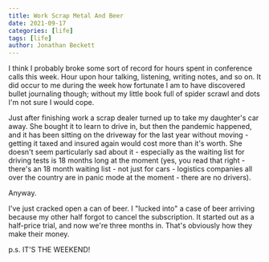 ```yaml
---
title: Work Scrap Metal And Beer
date: 2021-09-17
categories: [life]
tags: [life]
author: Jonathan Beckett
---
```


I think I probably broke some sort of record for hours spent in conference calls this week. Hour upon hour talking, listening, writing notes, and so on. It did occur to me during the week how fortunate I am to have discovered bullet journaling though; without my little book full of spider scrawl and dots I'm not sure I would cope.

Just after finishing work a scrap dealer turned up to take my daughter's car away. She bought it to learn to drive in, but then the pandemic happened, and it has been sitting on the driveway for the last year without moving - getting it taxed and insured again would cost more than it's worth. She doesn't seem particularly sad about it - especially as the waiting list for driving tests is 18 months long at the moment (yes, you read that right - there's an 18 month waiting list - not just for cars - logistics companies all over the country are in panic mode at the moment - there are no drivers).

Anyway.

I've just cracked open a can of beer. I "lucked into" a case of beer arriving because my other half forgot to cancel the subscription. It started out as a half-price trial, and now we're three months in. That's obviously how they make their money.

p.s. IT'S THE WEEKEND!